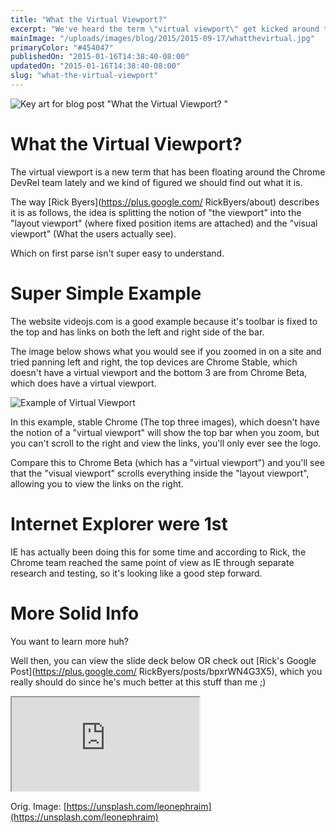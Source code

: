 ```yaml
---
title: "What the Virtual Viewport?"
excerpt: "We've heard the term \"virtual viewport\" get kicked around the office over the past few days and no one knew what it was. Rick Byers to the rescue."
mainImage: "/uploads/images/blog/2015/2015-09-17/whatthevirtual.jpg"
primaryColor: "#454047"
publishedOn: "2015-01-16T14:38:40-08:00"
updatedOn: "2015-01-16T14:38:40-08:00"
slug: "what-the-virtual-viewport"
---
```

![Key art for blog post "What the Virtual Viewport? "](/uploads/images/blog/2015/2015-09-17/whatthevirtual.jpg)

# What the Virtual Viewport? 

The virtual viewport is a new term that has been floating around the Chrome DevRel team lately and we kind of figured we should find out what it is.

The way [Rick Byers](https://plus.google.com/ RickByers/about) describes it is as follows, the idea is splitting the notion of "the viewport" into the "layout viewport" (where fixed position items are attached) and the "visual viewport" (What the users actually see).

Which on first parse isn't super easy to understand.

# Super Simple Example

The website videojs.com is a good example because it's toolbar is fixed to the top and has links on both the left and right side of the bar.

The image below shows what you would see if you zoomed in on a site and tried panning left and right, the top devices are Chrome Stable, which doesn't have a virtual viewport and the bottom 3 are from Chrome Beta, which does have a virtual viewport.

![Example of Virtual Viewport](/uploads/images/blog/2015/01/16/virtualviewport1500h.png "1000")

In this example, stable Chrome (The top three images), which doesn't have the notion of a "virtual viewport" will show the top bar when you zoom, but you can't scroll to the right and view the links, you'll only ever see the logo.

Compare this to Chrome Beta (which has a "virtual viewport") and you'll see that the "visual viewport" scrolls everything inside the "layout viewport", allowing you to view the links on the right.

# Internet Explorer were 1st

IE has actually been doing this for some time and according to Rick, the Chrome team reached the same point of view as IE through separate research and testing, so it's looking like a good step forward.
 
# More Solid Info

You want to learn more huh?

Well then, you can view the slide deck below OR check out [Rick's Google  Post](https://plus.google.com/ RickByers/posts/bpxrWN4G3X5), which you really should do since he's much better at this stuff than me ;)

<div class="embed">
<iframe src="https://docs.google.com/presentation/embed?id=1nJvJqL2dw5STi5FFpR6tP371vSpDWWs5Beksbfitpzc&start=false&loop=false& frameborder="0"></iframe>
</div>

Orig. Image: [https://unsplash.com/leonephraim](https://unsplash.com/leonephraim)